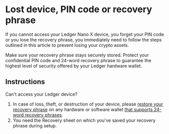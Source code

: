 # Lost device, PIN code or recovery phrase

If you cannot access your Ledger Nano X device, you forget your PIN code or you lose the recovery phrase, you immediately need to follow the steps outlined in this article to prevent losing your crypto assets.

Make sure your recovery phrase stays securely stored. Protect your confidential PIN code and 24-word recovery phrase to guarantee the highest level of security offered by your Ledger hardware wallet.

## Instructions

Can't access your Ledger device?

1.  In case of loss, theft, or destruction of your device, please [restore your recovery phrase](https://support.ledger.com/hc/articles/360015132494) on any hardware or software wallet [that supports 24-word recovery phrases](https://support.ledger.com/hc/en-us/articles/360019254093).
2.  You need the Recovery sheet on which you've saved your recovery phrase during setup.